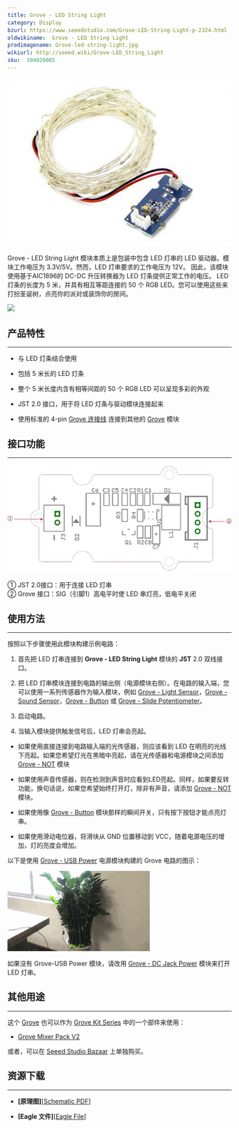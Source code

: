 ```yaml
---
title: Grove - LED String Light
category: Display
bzurl: https://www.seeedstudio.com/Grove-LED-String-Light-p-2324.html
oldwikiname:  Grove - LED String Light
prodimagename: Grove-led-string-light.jpg
wikiurl: http://seeed.wiki/Grove-LED_String_Light
sku:  104020005
---
```


![](https://github.com/SeeedDocument/Grove-LED_String_Light/raw/master/img/Grove-led-string-light.jpg)

Grove - LED String Light 模块本质上是包装中包含 LED 灯串的 LED 驱动器。模块工作电压为 3.3V/5V。然而，LED 灯串要求的工作电压为 12V。 因此，该模块使用基于AIC1896的 DC-DC 升压转换器为 LED 灯条提供正常工作的电压。 LED 灯条的长度为 5 米，并具有相互等距连接的 50 个 RGB LED。您可以使用这些来打扮圣诞树，点亮你的派对或装饰你的房间。

[![](https://github.com/SeeedDocument/wiki_chinese/raw/master/docs/images/click_to_buy.PNG)](https://item.taobao.com/item.htm?spm=a1z10.5-c.w4002-11172345288.34.1f45065c9HDQJt&id=45574372169)

##  产品特性
---
*   与 LED 灯条结合使用

*   包括 5 米长的 LED 灯条

*   整个 5 米长度内含有相等间距的 50 个 RGB LED 可以呈现多彩的外观

*   JST 2.0 接口，用于将 LED 灯条与驱动模块连接起来

*   使用标准的 4-pin [Grove 连接线](/Grove_System/#grove-cables) 连接到其他的 [Grove](/Grove_System/) 模块

##  接口功能
---
![](https://github.com/SeeedDocument/Grove-LED_String_Light/raw/master/img/LED_String_Light.jpg)

<dl><dt>① JST 2.0接口：用于连接 LED 灯串

</dt><dt>② Grove 接口：SIG（引脚1）高电平时使 LED 串灯亮，低电平关闭
</dt></dl>

##  使用方法
---
按照以下步骤使用此模块构建示例电路：

1.  首先把 LED 灯串连接到 **Grove - LED String Light** 模块的 **JST** 2.0 双线接口。

2.  把  LED 灯串模块连接到电路的输出侧（电源模块右侧）。在电路的输入端，您可以使用一系列传感器作为输入模块，例如 [Grove - Light Sensor](/Grove-Light_Sensor/)，[Grove - Sound Sensor](/Grove-Sound_Sensor/)，[Grove - Button](/Grove-Button/) 或 [Grove - Slide Potentiometer](/Grove-Slide_Potentiometer/)。

3.  启动电路。

4.  当输入模块提供触发信号后，LED 灯串会亮起。


*   如果使用直接连接到电路输入端的光传感器，则应该看到 LED 在明亮的光线下亮起。如果您希望灯光在黑暗中亮起，请在光传感器和电源模块之间添加 [Grove - NOT](/Grove-NOT "Grove - NOT") 模块

*   如果使用声音传感器，则在检测到声音时应看到LED亮起。同样，如果要反转功能，换句话说，如果您希望始终打开灯，除非有声音，请添加 [Grove - NOT](/Grove-NOT "Grove - NOT") 模块。

*   如果使用像 [Grove - Button](/Grove-Button/) 模块那样的瞬间开关，只有按下按钮才能点亮灯串。

*   如果使用滑动电位器，将滑块从 GND 位置移动到 VCC，随着电源电压的增加，灯的亮度会增加。
</dd></dl>
</dd></dl>
</dd></dl>

以下是使用 [Grove - USB Power](/Grove-Mixer_Pack#2._USB_Power "Grove - Mixer Pack") 电源模块构建的 Grove 电路的图示：

![](https://github.com/SeeedDocument/Grove-LED_String_Light/raw/master/img/LED_String_Light_Photo.gif)

如果没有 Grove-USB Power 模块，请改用 [Grove - DC Jack Power](/Grove-DC_Jack_Power "Grove - DC Jack Power") 模块来打开 LED 灯串。

##  其他用途
---
这个 [Grove](/Grove_System/) 也可以作为 [Grove Kit Series](/Grove_System/#grove-starter-kit) 中的一个部件来使用：

*   [Grove Mixer Pack V2](/GROVE_MIXER_PACK_V2 "GROVE MIXER PACK V2")

或者，可以在 [Seeed Studio Bazaar](http://www.seeedstudio.com/depot/Grove-LED-String-Light-p-1821.html) 上单独购买。

##  资源下载
---
*   **[原理图]**[[Schematic PDF](https://github.com/SeeedDocument/Grove-LED_String_Light/raw/master/res/Grove-LED_String_Light.pdf)]

*   **[Eagle 文件]**[[Eagle File](https://github.com/SeeedDocument/Grove-LED_String_Light/raw/master/res/Grove-LED_String_Light.zip)]
